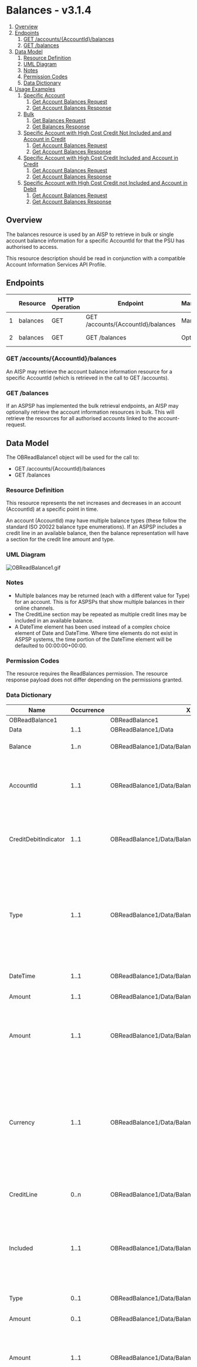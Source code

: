 # Balances - v3.1.4

1. [Overview](#overview)
2. [Endpoints](#endpoints)
   1. [GET /accounts/{AccountId}/balances](#get-accountsaccountidbalances)
   2. [GET /balances](#get-balances)
3. [Data Model](#data-model)
   1. [Resource Definition](#resource-definition)
   2. [UML Diagram](#uml-diagram)
   3. [Notes](#notes)
   4. [Permission Codes](#permission-codes)
   5. [Data Dictionary](#data-dictionary)
4. [Usage Examples](#usage-examples)
   1. [Specific Account](#specific-account)
      1. [Get Account Balances Request](#get-account-balances-request)
      2. [Get Account Balances Response](#get-account-balances-response)
   2. [Bulk](#bulk)
      1. [Get Balances Request](#get-balances-request)
      2. [Get Balances Response](#get-balances-response)
   3. [Specific Account with High Cost Credit Not Included and and Account in Credit](#specific-account-with-high-cost-credit-not-included-and-and-account-in-credit)
      1. [Get Account Balances Request](#get-account-balances-request-1)
      2. [Get Account Balances Response](#get-account-balances-response-1)
   4. [Specific Account with High Cost Credit Included and Account in Credit](#specific-account-with-high-cost-credit-included-and-account-in-credit)
      1. [Get Account Balances Request](#get-account-balances-request-2)
      2. [Get Account Balances Response](#get-account-balances-response-2)
   5. [Specific Account with High Cost Credit not Included and Account in Debit](#specific-account-with-high-cost-credit-not-included-and-account-in-debit)
      1. [Get Account Balances Request](#get-account-balances-request-3)
      2. [Get Account Balances Response](#get-account-balances-response-3)


## Overview

The balances resource is used by an AISP to retrieve in bulk or single account balance information for a specific AccountId for that the PSU has authorised to access.

This resource description should be read in conjunction with a compatible Account Information Services API Profile.

## Endpoints

|  |Resource |HTTP Operation |Endpoint |Mandatory? |Scope |Grant Type |Idempotency Key |Parameters |Request Object |Response Object |
| --- |--- |--- |--- |--- |--- |--- |--- |--- |--- |--- |
| 1 |balances |GET |GET /accounts/{AccountId}/balances |Mandatory |accounts |Authorization Code |No | | |OBReadBalance1 |
| 2 |balances |GET |GET /balances |Optional |accounts |Authorization Code |No |Pagination | |OBReadBalance1 |

### GET /accounts/{AccountId}/balances

An AISP may retrieve the account balance information resource for a specific AccountId (which is retrieved in the call to GET /accounts).

### GET /balances

If an ASPSP has implemented the bulk retrieval endpoints, an AISP may optionally retrieve the account information resources in bulk.
This will retrieve the resources for all authorised accounts linked to the account-request.

## Data Model

The OBReadBalance1 object will be used for the call to: 

* GET /accounts/{AccountId}/balances
* GET /balances

### Resource Definition

This resource represents the net increases and decreases in an account (AccountId) at a specific point in time.

An account (AccountId) may have multiple balance types (these follow the standard ISO 20022 balance type enumerations). If an ASPSP includes a credit line in an available balance, then the balance representation will have a section for the credit line amount and type.

### UML Diagram

![ OBReadBalance1.gif ]( images/Balances/OBReadBalance1.gif )

### Notes

* Multiple balances may be returned (each with a different value for Type) for an account. This is for ASPSPs that show multiple balances in their online channels.
* The CreditLine section may be repeated as multiple credit lines may be included in an available balance.
* A DateTime element has been used instead of a complex choice element of Date and DateTime. Where time elements do not exist in ASPSP systems, the time portion of the DateTime element will be defaulted to 00:00:00+00:00.

### Permission Codes

The resource requires the ReadBalances permission. The resource response payload does not differ depending on the permissions granted.

### Data Dictionary

| Name |Occurrence |XPath |EnhancedDefinition |Class |Codes |Pattern |
| --- |--- |--- |--- |--- |--- |--- |
| OBReadBalance1 | |OBReadBalance1 | |OBReadBalance1 | | |
| Data |1..1 |OBReadBalance1/Data | |OBReadDataBalance1 | | |
| Balance |1..n |OBReadBalance1/Data/Balance |Set of elements used to define the balance details. |OBCashBalance1 | | |
| AccountId |1..1 |OBReadBalance1/Data/Balance/AccountId |A unique and immutable identifier used to identify the account resource. This identifier has no meaning to the account owner. |Max40Text | | |
| CreditDebitIndicator |1..1 |OBReadBalance1/Data/Balance/CreditDebitIndicator |Indicates whether the balance is a credit or a debit balance. Usage: A zero balance is considered to be a credit balance. |OBCreditDebitCode |Credit Debit | |
| Type |1..1 |OBReadBalance1/Data/Balance/Type |Balance type, in a coded form. |OBBalanceType1Code |ClosingAvailable ClosingBooked ClosingCleared Expected ForwardAvailable Information InterimAvailable InterimBooked InterimCleared OpeningAvailable OpeningBooked OpeningCleared PreviouslyClosedBooked | |
| DateTime |1..1 |OBReadBalance1/Data/Balance/DateTime |Indicates the date (and time) of the balance. |ISODateTime | | |
| Amount |1..1 |OBReadBalance1/Data/Balance/Amount |Amount of money of the cash balance. |OBActiveOrHistoricCurrencyAndAmount | | |
| Amount |1..1 |OBReadBalance1/Data/Balance/Amount/Amount |A number of monetary units specified in an active currency where the unit of currency is explicit and compliant with ISO 4217. |OBActiveCurrencyAndAmount_SimpleType | |^\d{1,13}\.\d{1,5}$ |
| Currency |1..1 |OBReadBalance1/Data/Balance/Amount/Currency |A code allocated to a currency by a Maintenance Agency under an international identification scheme, as described in the latest edition of the international standard ISO 4217 "Codes for the representation of currencies and funds". |ActiveOrHistoricCurrencyCode | |^[A-Z]{3,3}$ |
| CreditLine |0..n |OBReadBalance1/Data/Balance/CreditLine |Set of elements used to provide details on the credit line. |OBCreditLine1 | | |
| Included |1..1 |OBReadBalance1/Data/Balance/CreditLine/Included |Indicates whether or not the credit line is included in the balance of the account. Usage: If not present, credit line is not included in the balance amount of the account. |xs:boolean | | |
| Type |0..1 |OBReadBalance1/Data/Balance/CreditLine/Type |Limit type, in a coded form. |OBExternalLimitType1Code |Available Credit Emergency Pre-Agreed Temporary | |
| Amount |0..1 |OBReadBalance1/Data/Balance/CreditLine/Amount |Amount of money of the credit line. |OBActiveOrHistoricCurrencyAndAmount | | |
| Amount |1..1 |OBReadBalance1/Data/Balance/CreditLine/Amount/Amount |A number of monetary units specified in an active currency where the unit of currency is explicit and compliant with ISO 4217. |OBActiveCurrencyAndAmount_SimpleType | |^\d{1,13}\.\d{1,5}$ |
| Currency |1..1 |OBReadBalance1/Data/Balance/CreditLine/Amount/Currency |A code allocated to a currency by a Maintenance Agency under an international identification scheme, as described in the latest edition of the international standard ISO 4217 "Codes for the representation of currencies and funds". |ActiveOrHistoricCurrencyCode | |^[A-Z]{3,3}$ |

## Usage Examples

### Bulk

#### Get Balances Request

```
GET /balances HTTP/1.1
Authorization: Bearer Az90SAOJklae
x-fapi-auth-date:  Sun, 10 Sep 2017 19:43:31 GMT
x-fapi-customer-ip-address: 104.25.212.99
x-fapi-interaction-id: 93bac548-d2de-4546-b106-880a5018460d
Accept: application/json
```

#### Get Balances Response

```
HTTP/1.1 200 OK
x-fapi-interaction-id: 93bac548-d2de-4546-b106-880a5018460d
Content-Type: application/json
```

```json
{
  "Data": {
    "Balance": [
      {
        "AccountId": "22289",
        "Amount": {
          "Amount": "1230.00",
          "Currency": "GBP"
        },
        "CreditDebitIndicator": "Credit",
        "Type": "InterimAvailable",
        "DateTime": "2017-04-05T10:43:07+00:00",
        "CreditLine": [
          {
            "Included": true,
            "Amount": {
              "Amount": "1000.00",
              "Currency": "GBP"
            },
            "Type": "Temporary"
          }
        ]
      },
      {
        "AccountId": "31820",
        "Amount": {
          "Amount": "57.36",
          "Currency": "GBP"
        },
        "CreditDebitIndicator": "Debit",
        "Type": "InterimBooked",
        "DateTime": "2017-05-02T14:22:09+00:00"
      }
    ]
  },
  "Links": {
    "Self": "https://api.alphabank.com/open-banking/v3.1/aisp/balances/"
  },
  "Meta": {
    "TotalPages": 1
  }
}
```

### Specific Account with High Cost Credit Not Included in Balance and Account in Credit

#### Get Account Balances Request

An account has a balance of 300 GBP with an arranged overdraft of 500 GBP none of which has been used.

```
GET /accounts/22289/balances HTTP/1.1
Authorization: Bearer Az90SAOJklae
x-fapi-auth-date: Sun, 10 Sep 2017 19:43:31 GMT
x-fapi-customer-ip-address: 104.25.212.99
x-fapi-interaction-id: 93bac548-d2de-4546-b106-880a5018460d
Accept: application/json
```

#### Get Account Balances Response

```
HTTP/1.1 200 OK
x-fapi-interaction-id: 93bac548-d2de-4546-b106-880a5018460d
Content-Type: application/json
```

```json
{
  "AccountId": "22289",
   "Amount": {
     "Amount": "300.00",
     "Currency": "GBP"
   },
   "CreditDebitIndicator": "Credit",
   "Type": "InterimAvailable",
   "DateTime": "2017-04-05T10:43:07+00:00",
   "CreditLine": [
      {
       "Included": false,
       "Amount": {
         "Amount": "500.00",
         "Currency": "GBP"
       },
       "Type": "Available"
     },
    {
       "Included": false,
       "Amount": {
         "Amount": "500.00",
         "Currency": "GBP"
       },
       "Type": "Pre-Agreed"
     }
   ]
},
  "Links": {
    "Self": "https://api.alphabank.com/open-banking/v3.1/aisp/accounts/22289/balances/"
  },
  "Meta": {
    "TotalPages": 1
  }
}
```

### Specific Account with Creditline Included in Balance and Account in Credit

#### Get Account Balances Request

An account has a balance of 300 GBP with an temporary creditline of 500 GBP none of which has been used.

```
GET /accounts/22289/balances HTTP/1.1
Authorization: Bearer Az90SAOJklae
x-fapi-auth-date: Sun, 10 Sep 2017 19:43:31 GMT
x-fapi-customer-ip-address: 104.25.212.99
x-fapi-interaction-id: 93bac548-d2de-4546-b106-880a5018460d
Accept: application/json
```

#### Get Account Balances Response

```
HTTP/1.1 200 OK
x-fapi-interaction-id: 93bac548-d2de-4546-b106-880a5018460d
Content-Type: application/json
```

```json
{
  "AccountId": "22289",
   "Amount": {
     "Amount": "800.00",
     "Currency": "GBP"
   },
   "CreditDebitIndicator": "Credit",
   "Type": "InterimAvailable",
   "DateTime": "2017-04-05T10:43:07+00:00",
   "CreditLine": [
      {
       "Included": false,
       "Amount": {
         "Amount": "500.00",
         "Currency": "GBP"
       },
       "Type": "Available"
     },
    {
       "Included": true,
       "Amount": {
         "Amount": "500.00",
         "Currency": "GBP"
       },
       "Type": "Temporary"
     }
   ]
},
  "Links": {
    "Self": "https://api.alphabank.com/open-banking/v3.1/aisp/accounts/22289/balances/"
  },
  "Meta": {
    "TotalPages": 1
  }
}
```

### Specific Account with High Cost Credit not Included in Balance and Account in Debit

#### Get Account Balances Request

If the account holder spends 400 GBP, then their account balance drops to 100 GBP (Debit) with a further 400 GBP available (if their pre-agreed overdraft remains unchanged at 500 GBP)

```
GET /accounts/22289/balances HTTP/1.1
Authorization: Bearer Az90SAOJklae
x-fapi-auth-date: Sun, 10 Sep 2017 19:43:31 GMT
x-fapi-customer-ip-address: 104.25.212.99
x-fapi-interaction-id: 93bac548-d2de-4546-b106-880a5018460d
Accept: application/json
```

#### Get Account Balances Response

```
HTTP/1.1 200 OK
x-fapi-interaction-id: 93bac548-d2de-4546-b106-880a5018460d
Content-Type: application/json
```

```json
{
  "AccountId": "22289",
   "Amount": {
     "Amount": "100.00",
     "Currency": "GBP"
   },
   "CreditDebitIndicator": "Debit",
   "Type": "InterimAvailable",
   "DateTime": "2017-04-05T10:43:07+00:00",
   "CreditLine": [
     {
       "Included": false,
       "Amount": {
         "Amount": "400.00",
         "Currency": "GBP"
       },
       "Type": "Available"
     },
     {
       "Included": false,
       "Amount": {
         "Amount": "500.00",
         "Currency": "GBP"
       },
       "Type": "Pre-Agreed"
     }
   ]
},
  "Links": {
    "Self": "https://api.alphabank.com/open-banking/v3.1/aisp/accounts/22289/balances/"
  },
  "Meta": {
    "TotalPages": 1
  }
}
```